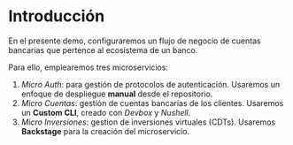 # Introducción

En el presente demo, configuraremos un flujo de negocio de cuentas bancarias que pertence al ecosistema de un banco.

Para ello, emplearemos tres microservicios:

1. _Micro Auth_: para gestión de protocolos de autenticación. Usaremos un enfoque de despliegue __manual__ desde el repositorio.
2. _Micro Cuentas_: gestión de cuentas bancarias de los clientes. Usaremos un __Custom CLI__, creado con _Devbox_ y _Nushell_.
3. _Micro Inversiones_: gestion de inversiones virtuales (CDTs). Usaremos __Backstage__ para la creación del microservicio.